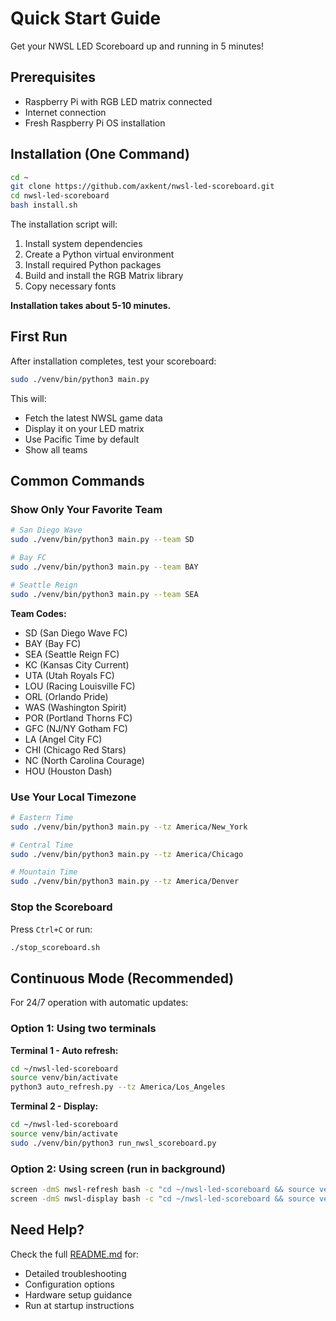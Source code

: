 # Quick Start Guide

Get your NWSL LED Scoreboard up and running in 5 minutes!

## Prerequisites

- Raspberry Pi with RGB LED matrix connected
- Internet connection
- Fresh Raspberry Pi OS installation

## Installation (One Command)

```bash
cd ~
git clone https://github.com/axkent/nwsl-led-scoreboard.git
cd nwsl-led-scoreboard
bash install.sh
```

The installation script will:
1. Install system dependencies
2. Create a Python virtual environment
3. Install required Python packages
4. Build and install the RGB Matrix library
5. Copy necessary fonts

**Installation takes about 5-10 minutes.**

## First Run

After installation completes, test your scoreboard:

```bash
sudo ./venv/bin/python3 main.py
```

This will:
- Fetch the latest NWSL game data
- Display it on your LED matrix
- Use Pacific Time by default
- Show all teams

## Common Commands

### Show Only Your Favorite Team

```bash
# San Diego Wave
sudo ./venv/bin/python3 main.py --team SD

# Bay FC
sudo ./venv/bin/python3 main.py --team BAY

# Seattle Reign
sudo ./venv/bin/python3 main.py --team SEA
```

**Team Codes:**
- SD (San Diego Wave FC)
- BAY (Bay FC)
- SEA (Seattle Reign FC)
- KC (Kansas City Current)
- UTA (Utah Royals FC)
- LOU (Racing Louisville FC)
- ORL (Orlando Pride)
- WAS (Washington Spirit)
- POR (Portland Thorns FC)
- GFC (NJ/NY Gotham FC)
- LA (Angel City FC)
- CHI (Chicago Red Stars)
- NC (North Carolina Courage)
- HOU (Houston Dash)

### Use Your Local Timezone

```bash
# Eastern Time
sudo ./venv/bin/python3 main.py --tz America/New_York

# Central Time
sudo ./venv/bin/python3 main.py --tz America/Chicago

# Mountain Time
sudo ./venv/bin/python3 main.py --tz America/Denver
```

### Stop the Scoreboard

Press `Ctrl+C` or run:

```bash
./stop_scoreboard.sh
```

## Continuous Mode (Recommended)

For 24/7 operation with automatic updates:

### Option 1: Using two terminals

**Terminal 1 - Auto refresh:**
```bash
cd ~/nwsl-led-scoreboard
source venv/bin/activate
python3 auto_refresh.py --tz America/Los_Angeles
```

**Terminal 2 - Display:**
```bash
cd ~/nwsl-led-scoreboard
source venv/bin/activate
sudo ./venv/bin/python3 run_nwsl_scoreboard.py
```

### Option 2: Using screen (run in background)

```bash
screen -dmS nwsl-refresh bash -c "cd ~/nwsl-led-scoreboard && source venv/bin/activate && python3 auto_refresh.py"
screen -dmS nwsl-display bash -c "cd ~/nwsl-led-scoreboard && source venv/bin/activate && sudo ./venv/bin/python3 run_nwsl_scoreboard.py"
```

## Need Help?

Check the full [README.md](README.md) for:
- Detailed troubleshooting
- Configuration options
- Hardware setup guidance
- Run at startup instructions
